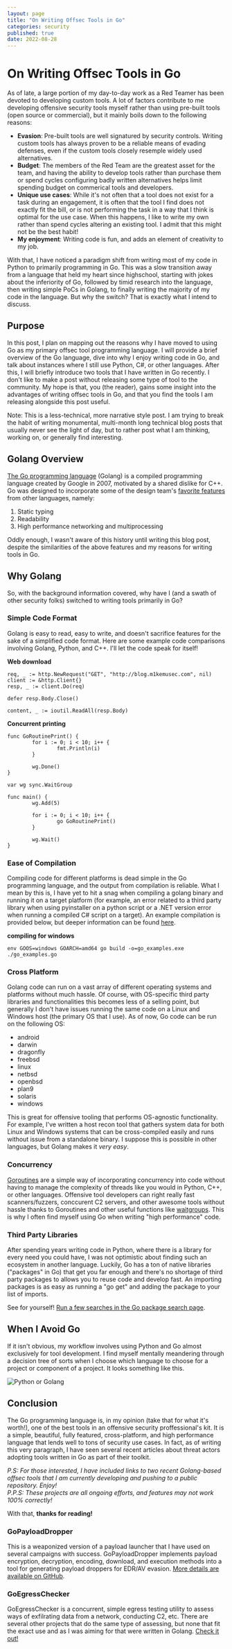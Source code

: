 ```yaml
---
layout: page
title: "On Writing Offsec Tools in Go"
categories: security
published: true
date: 2022-08-28
---
```


# On Writing Offsec Tools in Go 
As of late, a large portion of my day-to-day work as a Red Teamer has been devoted to developing custom tools. A lot of factors contribute to me developing offensive security tools myself rather than using pre-built tools (open source or commercial), but it mainly boils down to the following reasons:
- **Evasion**: Pre-built tools are well signatured by security controls. Writing custom tools has always proven to be a reliable means of evading defenses, even if the custom tools closely resemple widely used alternatives.
- **Budget**: The members of the Red Team are the greatest asset for the team, and having the ability to develop tools rather than purchase them or spend cycles configuring badly written alternatives helps limit spending budget on commerical tools and developers.
- **Unique use cases**: While it's not often that a tool does not exist for a task during an engagement, it is often that the tool I find does not exactly fit the bill, or is not performing the task in a way that I think is optimal for the use case. When this happens, I like to write my own rather than spend cycles altering an existing tool. I admit that this might not be the best habit!
- **My enjoyment**: Writing code is fun, and adds an element of creativity to my job.

With that, I have noticed a paradigm shift from writing most of my code in Python to primarily programming in Go. This was a slow transition away from a language that held my heart since highschool, starting with jokes about the inferiority of Go, followed by timid research into the language, then writing simple PoCs in Golang, to finally writing the majority of my code in the language. But why the switch? That is exactly what I intend to discuss.

## Purpose
In this post, I plan on mapping out the reasons why I have moved to using Go as my primary offsec tool programming language. I will provide a brief overview of the Go language, dive into why I enjoy writing code in Go, and talk about instances where I still use Python, C#, or other languages. After this, I will briefly introduce two tools that I have written in Go recently. I don't like to make a post without releasing some type of tool to the community. My hope is that, you (the reader), gains some insight into the advantages of writing offsec tools in Go, and that you find the tools I am releasing alongside this post useful.

Note: This is a less-technical, more narrative style post. I am trying to break the habit of writing monumental, multi-month long technical blog posts that usually never see the light of day, but to rather post what I am thinking, working on, or generally find interesting. 


## Golang Overview
[The Go programming language](https://go.dev/) (Golang) is a compiled programming language created by Google in 2007, motivated by a shared dislike for C++. Go was designed to incorporate some of the design team's [favorite features](https://en.wikipedia.org/wiki/Go_(programming_language)) from other languages, namely:
1. Static typing
2. Readability
3. High performance networking and multiprocessing 

Oddly enough, I wasn't aware of this history until writing this blog post, despite the similarities of the above features and my reasons for writing tools in Go.


## Why Golang 
So, with the background information covered, why have I (and a swath of other security folks) switched to writing tools primarily in Go?

### Simple Code Format
Golang is easy to read, easy to write, and doesn't sacrifice features for the sake of a simplified code format. Here are some example code comparisons involving Golang, Python, and C++. I'll let the code speak for itself!

**Web download**
```golang
req, _ := http.NewRequest("GET", "http://blog.m1kemusec.com", nil)
client := &http.Client{}
resp, _ := client.Do(req)

defer resp.Body.Close()

content, _ := ioutil.ReadAll(resp.Body)
```

**Concurrent printing**
```golang
func GoRoutinePrint() {
        for i := 0; i < 10; i++ {
                fmt.Println(i)
        }

        wg.Done()
}

var wg sync.WaitGroup

func main() {
        wg.Add(5)

        for i := 0; i < 10; i++ {
                go GoRoutinePrint()
        }

        wg.Wait()
}
```


### Ease of Compilation
Compiling code for different platforms is dead simple in the Go programming language, and the output from compilation is reliable. What I mean by this is, I have yet to hit a snag when compiling a golang binary and running it on a target platform (for example, an error related to a third party library when using pyinstaller on a python script or a .NET version error when running a compiled C# script on a target). An example compilation is provided below, but deeper information can be found [here](https://www.digitalocean.com/community/tutorials/how-to-build-go-executables-for-multiple-platforms-on-ubuntu-16-04).

**compiling for windows**
```
env GOOS=windows GOARCH=amd64 go build -o=go_examples.exe ./go_examples.go
```


### Cross Platform
Golang code can run on a vast array of different operating systems and platforms without much hassle. Of course, with OS-specific third party libraries and functionalities this becomes less of a selling point, but generally I don't have issues running the same code on a Linux and Windows host (the primary OS that I use). As of now, Go code can be run on the following OS:
- android
- darwin
- dragonfly
- freebsd
- linux
- netbsd
- openbsd
- plan9
- solaris
- windows

This is great for offensive tooling that performs OS-agnostic functionality. For example, I've written a host recon tool that gathers system data for both Linux and Windows systems that can be cross-compiled easily and runs without issue from a standalone binary. I suppose this is possible in other languages, but Golang makes it *very easy*.

### Concurrency
[Goroutines](https://gobyexample.com/goroutines) are a simple way of incorporating concurrency into code without having to manage the complexity of threads like you would in Python, C++, or other languages. Offensive tool developers can right really fast scanners/fuzzers, conccurent C2 servers, and other awesome tools without hassle thanks to Goroutines and other useful functions like [waitgroups](https://gobyexample.com/waitgroups). This is why I often find myself using Go when writing "high performance" code.


### Third Party Libraries
After spending years writing code in Python, where there is a library for every need you could have, I was not optimistic about finding such an ecosystem in another language. Luckily, Go has a ton of native libraries ("packages" in Go) that get you far enough and there's no shortage of third party packages to allows you to reuse code and develop fast. An importing packages is as easy as running a "go get" and adding the package to your list of imports.

See for yourself! [Run a few searches in the Go package search page](https://pkg.go.dev/).


## When I Avoid Go 
If it isn't obvious, my workflow involves using Python and Go almost exclusively for tool development. I find myself mentally meandering through a decision tree of sorts when I choose which language to choose for a project or component of a project. It looks something like this.

![Python or Golang](/assets/images/writing_go_code_1.png)


## Conclusion
The Go programming language is, in my opinion (take that for what it's worth!), one of the best tools in an offensive security proffessional's kit. It is a simple, beautiful, fully featured, cross-platform, and high performance language that lends well to tons of security use cases. In fact, as of writing this very paragraph, I have seen several recent articles about threat actors adopting tools written in Go as part of their toolkit.

*P.S: For those interested, I have included links to two recent Golang-based offsec tools that I am currently developing and pushing to a public repository. Enjoy!*  
*P.P.S: These projects are all ongoing efforts, and features may not work 100% correctly!*

With that, **thanks for reading!**


### GoPayloadDropper
This is a weaponized version of a payload launcher that I have used on several campaigns with success. GoPayloadDropper implements payload encryption, decryption, encoding, download, and execution methods into a tool for generating payload droppers for EDR/AV evasion. [More details are available on GitHub]().


### GoEgressChecker
GoEgressChecker is a concurrent, simple egress testing utility to assess ways of exfilrating data from a network, conducting C2, etc. There are several other projects that do the same type of assessing, but none that fit the exact use and as I was aiming for that were written in Golang. [Check it out!]()


